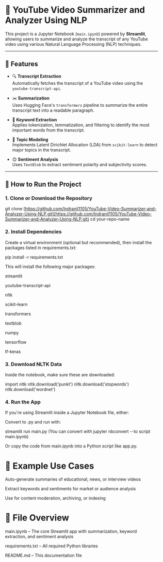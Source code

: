 # 🎥 YouTube Video Summarizer and Analyzer Using NLP

This project is a Jupyter Notebook (`main.ipynb`) powered by **Streamlit**, allowing users to summarize and analyze the transcript of any YouTube video using various Natural Language Processing (NLP) techniques.

---

## 📌 Features

- 🔍 **Transcript Extraction**  
  Automatically fetches the transcript of a YouTube video using the `youtube-transcript-api`.

- ✂️ **Summarization**  
  Uses Hugging Face's `transformers` pipeline to summarize the entire transcript text into a readable paragraph.

- 🔑 **Keyword Extraction**  
  Applies tokenization, lemmatization, and filtering to identify the most important words from the transcript.

- 🧠 **Topic Modeling**  
  Implements Latent Dirichlet Allocation (LDA) from `scikit-learn` to detect major topics in the transcript.

- 😊 **Sentiment Analysis**  
  Uses `TextBlob` to extract sentiment polarity and subjectivity scores.

---

## 🚀 How to Run the Project

### 1. Clone or Download the Repository

git clone [https://github.com/Indranil1105/YouTube-Video-Summarizer-and-Analyzer-Using-NLP.git](https://github.com/Indranil1105/YouTube-Video-Summarizer-and-Analyzer-Using-NLP.git)
cd your-repo-name

### 2. Install Dependencies
Create a virtual environment (optional but recommended), then install the packages listed in requirements.txt:


pip install -r requirements.txt

This will install the following major packages:

 streamlit

youtube-transcript-api

nltk

scikit-learn

transformers

textblob

numpy

tensorflow

tf-keras


### 3. Download NLTK Data
   
Inside the notebook, make sure these are downloaded:

import nltk
nltk.download('punkt')
nltk.download('stopwords')
nltk.download('wordnet')

### 4. Run the App
If you're using Streamlit inside a Jupyter Notebook file, either:

Convert to .py and run with:


streamlit run main.py
(You can convert with jupyter nbconvert --to script main.ipynb)

Or copy the code from main.ipynb into a Python script like app.py.

# 🧪 Example Use Cases
Auto-generate summaries of educational, news, or interview videos

Extract keywords and sentiments for market or audience analysis

Use for content moderation, archiving, or indexing

# 📄 File Overview
main.ipynb – The core Streamlit app with summarization, keyword extraction, and sentiment analysis

requirements.txt – All required Python libraries

README.md – This documentation file

